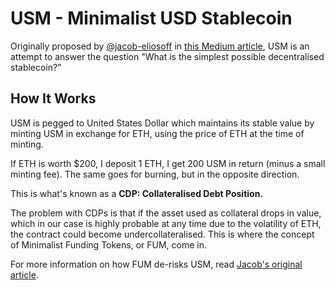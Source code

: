 # USM - Minimalist USD Stablecoin

Originally proposed by [@jacob-eliosoff](https://github.com/jacob-eliosoff) in [this Medium article](https://medium.com/@jacob.eliosoff/whats-the-simplest-possible-decentralized-stablecoin-4a25262cf5e8), USM is an attempt to answer the question "What is the simplest possible decentralised stablecoin?"

## How It Works

USM is pegged to United States Dollar which maintains its stable value by minting USM in exchange for ETH, using the price of ETH at the time of minting.

If ETH is worth $200, I deposit 1 ETH, I get 200 USM in return (minus a small minting fee). The same goes for burning, but in the opposite direction.

This is what's known as a **CDP: Collateralised Debt Position.**

The problem with CDPs is that if the asset used as collateral drops in value, which in our case is highly probable at any time due to the volatility of ETH, the contract could become undercollateralised. This is where the concept of Minimalist Funding Tokens, or FUM, come in.

For more information on how FUM de-risks USM, read [Jacob's original article](https://medium.com/@jacob.eliosoff/whats-the-simplest-possible-decentralized-stablecoin-4a25262cf5e8).
